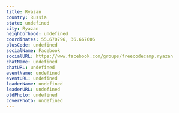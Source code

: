 ```yaml
---
title: Ryazan
country: Russia
state: undefined
city: Ryazan
neighborhood: undefined
coordinates: 55.670796, 36.667606
plusCode: undefined
socialName: Facebook
socialURL: https://www.facebook.com/groups/freecodecamp.ryazan
chatName: undefined
chatURL: undefined
eventName: undefined
eventURL: undefined
leaderName: undefined
leaderURL: undefined
oldPhoto: undefined
coverPhoto: undefined
---
```


